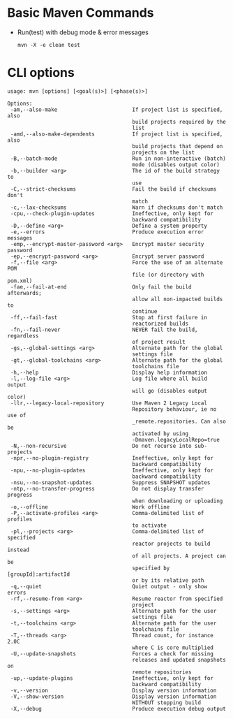 # Basic Maven Commands
- Run(test) with debug mode & error messages

	  mvn -X -e clean test

# CLI options

	usage: mvn [options] [<goal(s)>] [<phase(s)>]

	Options:
	 -am,--also-make                        If project list is specified, also
											build projects required by the
											list
	 -amd,--also-make-dependents            If project list is specified, also
											build projects that depend on
											projects on the list
	 -B,--batch-mode                        Run in non-interactive (batch)
											mode (disables output color)
	 -b,--builder <arg>                     The id of the build strategy to
											use
	 -C,--strict-checksums                  Fail the build if checksums don't
											match
	 -c,--lax-checksums                     Warn if checksums don't match
	 -cpu,--check-plugin-updates            Ineffective, only kept for
											backward compatibility
	 -D,--define <arg>                      Define a system property
	 -e,--errors                            Produce execution error messages
	 -emp,--encrypt-master-password <arg>   Encrypt master security password
	 -ep,--encrypt-password <arg>           Encrypt server password
	 -f,--file <arg>                        Force the use of an alternate POM
											file (or directory with pom.xml)
	 -fae,--fail-at-end                     Only fail the build afterwards;
											allow all non-impacted builds to
											continue
	 -ff,--fail-fast                        Stop at first failure in
											reactorized builds
	 -fn,--fail-never                       NEVER fail the build, regardless
											of project result
	 -gs,--global-settings <arg>            Alternate path for the global
											settings file
	 -gt,--global-toolchains <arg>          Alternate path for the global
											toolchains file
	 -h,--help                              Display help information
	 -l,--log-file <arg>                    Log file where all build output
											will go (disables output color)
	 -llr,--legacy-local-repository         Use Maven 2 Legacy Local
											Repository behaviour, ie no use of
											_remote.repositories. Can also be
											activated by using
											-Dmaven.legacyLocalRepo=true
	 -N,--non-recursive                     Do not recurse into sub-projects
	 -npr,--no-plugin-registry              Ineffective, only kept for
											backward compatibility
	 -npu,--no-plugin-updates               Ineffective, only kept for
											backward compatibility
	 -nsu,--no-snapshot-updates             Suppress SNAPSHOT updates
	 -ntp,--no-transfer-progress            Do not display transfer progress
											when downloading or uploading
	 -o,--offline                           Work offline
	 -P,--activate-profiles <arg>           Comma-delimited list of profiles
											to activate
	 -pl,--projects <arg>                   Comma-delimited list of specified
											reactor projects to build instead
											of all projects. A project can be
											specified by [groupId]:artifactId
											or by its relative path
	 -q,--quiet                             Quiet output - only show errors
	 -rf,--resume-from <arg>                Resume reactor from specified
											project
	 -s,--settings <arg>                    Alternate path for the user
											settings file
	 -t,--toolchains <arg>                  Alternate path for the user
											toolchains file
	 -T,--threads <arg>                     Thread count, for instance 2.0C
											where C is core multiplied
	 -U,--update-snapshots                  Forces a check for missing
											releases and updated snapshots on
											remote repositories
	 -up,--update-plugins                   Ineffective, only kept for
											backward compatibility
	 -v,--version                           Display version information
	 -V,--show-version                      Display version information
											WITHOUT stopping build
	 -X,--debug                             Produce execution debug output
